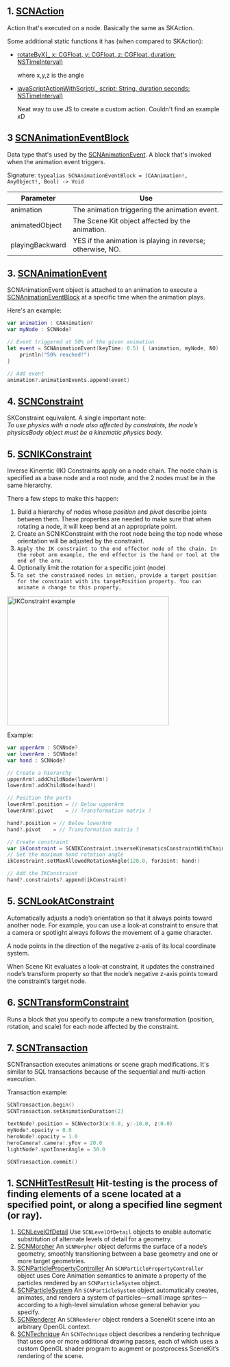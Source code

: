 ## 1. [SCNAction](https://developer.apple.com/library/mac/documentation/SceneKit/Reference/SCNAction_Class/index.html#//apple_ref/occ/cl/SCNAction)
Action that's executed on a node. Basically the same as SKAction.

Some additional static functions it has (when compared to SKAction):
- [rotateByX(_ x: CGFloat, y: CGFloat, z: CGFloat, duration: NSTimeInterval)](https://developer.apple.com/library/mac/documentation/SceneKit/Reference/SCNAction_Class/index.html#//apple_ref/occ/clm/SCNAction/rotateByX:y:z:duration:)

    where x,y,z is the angle
- [javaScriptActionWithScript(_ script: String, duration seconds: NSTimeInterval)](https://developer.apple.com/library/mac/documentation/SceneKit/Reference/SCNAction_Class/index.html#//apple_ref/occ/clm/SCNAction/javaScriptActionWithScript:duration:)

    Neat way to use JS to create a custom action. Couldn't find an example xD
    
## 3 [SCNAnimationEventBlock](https://developer.apple.com/library/prerelease/ios/documentation/SceneKit/Reference/SCNAnimationEvent_Class/index.html#//apple_ref/c/tdef/SCNAnimationEventBlock)
Data type that's used by the [SCNAnimationEvent](https://developer.apple.com/library/prerelease/ios/documentation/SceneKit/Reference/SCNAnimationEvent_Class/index.html). A block that's invoked when the animation event triggers.

Signature: `typealias SCNAnimationEventBlock = (CAAnimation!, AnyObject!, Bool) -> Void`

| Parameter       | Use                                                        |
|-----------------|------------------------------------------------------------|
| animation       | The animation triggering the animation event.              |
| animatedObject  | The Scene Kit object affected by the animation.            |
| playingBackward | YES if the animation is playing in reverse; otherwise, NO. |

## 3. [SCNAnimationEvent](https://developer.apple.com/library/prerelease/ios/documentation/SceneKit/Reference/SCNAnimationEvent_Class/index.html)
SCNAnimationEvent object is attached to an animation to execute a [SCNAnimationEventBlock](https://developer.apple.com/library/prerelease/ios/documentation/SceneKit/Reference/SCNAnimationEvent_Class/index.html#//apple_ref/c/tdef/SCNAnimationEventBlock) at a specific time when the animation plays.

Here's an example:

```Swift
var animation : CAAnimation?
var myNode : SCNNode?

// Event triggered at 50% of the given animation
let event = SCNAnimationEvent(keyTime: 0.5) { (animation, myNode, NO) -> Void in
    println("50% reached!")
}

// Add event
animation?.animationEvents.append(event)
```

## 4. [SCNConstraint](https://developer.apple.com/library/prerelease/ios/documentation/SceneKit/Reference/SCNConstraint_Class/index.html)
SKConstraint equivalent. A single important note:<br>
*To use physics with a node also affected by constraints, the node’s physicsBody object must be a kinematic physics body.*

## 5. [SCNIKConstraint](https://developer.apple.com/library/prerelease/ios/documentation/SceneKit/Reference/SCNIKConstraint_Class/index.html#//apple_ref/occ/cl/SCNIKConstraint)

Inverse Kinemtic (IK) Constraints apply on a node chain. The node chain is specified as a base node and a root node, and the 2 nodes must be in the same hierarchy.

There a few steps to make this happen:

1. Build a hierarchy of nodes whose *position* and *pivot*  describe joints between them. These properties are needed to make sure that when rotating a node, it will keep bend at an appropriate point.
2. Create an SCNIKConstraint with the root node being the top node whose orientation will be adjusted by the constraint.
3. `Apply the IK constraint to the end effector node of the chain. In the robot arm example, the end effector is the hand or tool at the end of the arm.`
4. Optionally limit the rotation for a specific joint (node)
5. `To set the constrained nodes in motion, provide a target position for the constraint with its targetPosition property. You can animate a change to this property.`

<img src="https://developer.apple.com/library/prerelease/ios/documentation/SceneKit/Reference/SCNIKConstraint_Class/Art/ikconstraint_2x.png" alt="IKConstraint example" width="378" height="300"/>

Example:

```Swift
var upperArm : SCNNode?
var lowerArm : SCNNode?
var hand : SCNNode?

// Create a hierarchy
upperArm?.addChildNode(lowerArm!)
lowerArm?.addChildNode(hand!)

// Position the parts
lowerArm?.position = // Below upperArm
lowerArm?.pivot    = // Transformation matrix ?

hand?.position = // Below lowerArm
hand?.pivot    = // Transformation matrix ?

// Create constraint
var ikConstraint = SCNIKConstraint.inverseKinematicsConstraintWithChainRootNode(upperArm!)
// Set the maximum hand rotation angle
ikConstraint.setMaxAllowedRotationAngle(120.0, forJoint: hand!)

// Add the IKConstraint
hand?.constraints?.append(ikConstraint)
```


## 5. [SCNLookAtConstraint](https://developer.apple.com/library/prerelease/ios/documentation/SceneKit/Reference/SCNLookAtConstraint_Class/index.html) 

Automatically adjusts a node’s orientation so that it always points toward another node. For example, you can use a look-at constraint to ensure that a camera or spotlight always follows the movement of a game character.

A node points in the direction of the negative z-axis of its local coordinate system.

When Scene Kit evaluates a look-at constraint, it updates the constrained node’s transform property so that the node’s negative z-axis points toward the constraint’s target node.

## 6. [SCNTransformConstraint](https://developer.apple.com/library/prerelease/ios/documentation/SceneKit/Reference/SCNTransformConstraint_Class/index.html)

Runs a block that you specify to compute a new transformation (position, rotation, and scale) for each node affected by the constraint.

## 7. [SCNTransaction](https://developer.apple.com/library/mac/documentation/SceneKit/Reference/SCNTransaction_Class/index.html)

SCNTransaction executes animations or scene graph modifications.
It's similar to SQL transactions because of the sequential and multi-action execution.

Transaction example:
```Swift
SCNTransaction.begin()
SCNTransaction.setAnimationDuration(2)

textNode?.position = SCNVector3(x:0.0, y:-10.0, z:0.0)
myNode?.opacity = 0.0
heroNode?.opacity = 1.0
heroCamera?.camera!.yFov = 20.0
lightNode?.spotInnerAngle = 30.0

SCNTransaction.commit()
```

## 1. [SCNHitTestResult](../SCNHitTestResult_Class/index.html#//apple_ref/occ/cl/SCNHitTestResult) Hit-testing is the process of finding elements of a scene located at a specified point, or along a specified line segment (or ray).
1. [SCNLevelOfDetail](../SCNLevelOfDetail_Class/index.html#//apple_ref/occ/cl/SCNLevelOfDetail) Use <code class="code-voice">SCNLevelOfDetail</code> objects to enable automatic substitution of alternate levels of detail for a geometry.
1. [SCNMorpher](../SCNMorpher_Class/index.html#//apple_ref/occ/cl/SCNMorpher) An <code class="code-voice">SCNMorpher</code> object deforms the surface of a node’s geometry, smoothly transitioning between a base geometry and one or more target geometries.
1. [SCNParticlePropertyController](../SCNParticlePropertyController_Class/index.html#//apple_ref/occ/cl/SCNParticlePropertyController) An <code class="code-voice">SCNParticlePropertyController</code> object uses Core Animation semantics to animate a property of the particles rendered by an <code class="code-voice">SCNParticleSystem</code> object.
1. [SCNParticleSystem](../SCNParticleSystem_Class/index.html#//apple_ref/occ/cl/SCNParticleSystem) An <code class="code-voice">SCNParticleSystem</code> object automatically creates, animates, and renders a system of particles—small image sprites—according to a high-level simulation whose general behavior you specify.
1. [SCNRenderer](../SCNRenderer_Class/index.html#//apple_ref/occ/cl/SCNRenderer) An <code class="code-voice">SCNRenderer</code> object renders a SceneKit scene into an arbitrary OpenGL context.
1. [SCNTechnique](../SCNTechnique_Class/index.html#//apple_ref/occ/cl/SCNTechnique) An <code class="code-voice">SCNTechnique</code> object describes a rendering technique that uses one or more additional drawing passes, each of which uses a custom OpenGL shader program to augment or postprocess SceneKit’s rendering of the scene.

